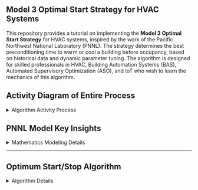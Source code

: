 ## Model 3 Optimal Start Strategy for HVAC Systems

This repository provides a tutorial on implementing the **Model 3 Optimal Start Strategy** for HVAC systems, inspired by the work of the Pacific Northwest National Laboratory (PNNL). The strategy determines the best preconditioning time to warm or cool a building before occupancy, based on historical data and dynamic parameter tuning. The algorithm is designed for skilled professionals in HVAC, Building Automation Systems (BAS), Automated Supervisory Optimization (ASO), and IoT who wish to learn the mechanics of this algorithm.

## Activity Diagram of Entire Process

<details>
  <summary>Algorithm Activity Process</summary>

```mermaid
graph TD
    subgraph Phase1[Twilight Hours and Wait Phase]
        CheckTime[Start] --> time0[Is Current Time < Early Morning Conditions Check? Default is 4 AM]
        time0 -->|Yes| time1[Is Current Time > Building Occ Start?]
        time0 -->|No| sleepOneMinStart[Sleep 1 Minute]
        time1 -->|Yes| time2[Is Current Time < Building Occ Start?]
        time1 -->|No| sleepOneMinStart
        time2 -->|Yes| holidayWeekendCheck[Is it a Holiday or Weekend?]
        time2 -->|No| sleepOneMinStart
        holidayWeekendCheck -->|No| conditionCheck[Run Early Morning Conditions Check]
        holidayWeekendCheck -->|Yes| sleepOneMinStart
    end

    subgraph Phase2[Calculations and Wait Phase]
        conditionCheck --> sqlForConditionCheck[Fetch Current Outdoor Air and Zone Air Temperatures and Previous Warmup Times in Minutes]
        sqlForConditionCheck --> modelOptStartData[Input Data Into Model to Compute in Minutes for the Optimal Start Time]
        modelOptStartData --> computeTimeDeltaUntilBuildOcc[Compute Time Delta in Minutes Until Building Occupied]
        computeTimeDeltaUntilBuildOcc -->|Yes| timeCheckBeforeOcc[Is Current Time Delta in Minutes Until Building Occ < Modeled Opt Start in Minutes]
        computeTimeDeltaUntilBuildOcc -->|No| sleepOneMinOptStart[Sleep 1 Minute]
        sleepOneMinOptStart --> computeTimeDeltaUntilBuildOcc
        timeCheckBeforeOcc --> equipmentStart[Start the AHU in Recirc Air Mode]
    end

    subgraph Phase3[Action Phase]
        equipmentStart --> recordCacheStart[Store Records of the Optimal Started Time!]
        recordCacheStart --> hasZoneWarmedUp[Has the Zone Warmed Up to Setpoint?]
        hasZoneWarmedUp -->|Yes| warmUpComplete[Store Records of the Optimal Stop Time!]
        warmUpComplete --> terminateThread[Terminate Process or Thread]
        hasZoneWarmedUp -->|No| hasZoneWarmedUpSleep[Sleep 1 Minute]
        hasZoneWarmedUpSleep --> hasZoneWarmedUp
        hasZoneWarmedUp --> isBuildingOccupied[Is the Building Occupied?]
        isBuildingOccupied -->|Yes| releaseBackToBas[Release Control Back To The BAS]
        isBuildingOccupied -->|No| hasZoneWarmedUpSleep
        releaseBackToBas --> End[End]
    end

    sleepOneMinStart --> CheckTime
    End --> CheckTime[Start]


```
</details>


## PNNL Model Key Insights

<details>
  <summary>Mathematics Modeling Details</summary>

- **Dynamic Tuning**: Parameters adapt over time, using a week's worth of historical data for proper tuning. Potentially more data could be used in creating better models. Minimum is 7 days but algorithm could default to 15 days data.
- **Inputs from BAS Telemetry**: Outdoor air temperature and zone temperature data are expected to come from sensors ingested into a local BAS system and stored in an SQL database.
- **Citing PNNL**: This work builds on concepts developed by PNNL for advancing energy-efficient and grid-interactive buildings. Visit the [PNNL VOLTTRON documentation](https://volttron.readthedocs.io/en/main/) for more insights. Also see the `Optimal Start Control for ACs and HPs.pdf` in this repo directory.

## Overview of Model 3
The Model 3 algorithm calculates the optimal start time for HVAC systems by leveraging the following inputs:
- **Outdoor Air Temperature**: Current temperature outside the building at the time of the algorithm execution.
- **Zone Air Temperature**: Current indoor temperature at the time of the algorithm execution.
- **Occupied Setpoint Temperature**: Desired indoor temperature by occupancy time or occupied zone air tempertaure setpoint.
- **Warm Up Time In Minutes**: Time in minutes from previous warm up events.

The algorithm dynamically tunes three key parameters:
- **`alpha_3a`**: Time required to change the indoor temperature by 1 degree (**measured in minutes**).
- **`alpha_3b`**: Influence of outdoor temperature on the indoor temperature change (**measured in degrees Fahrenheit**).
- **`alpha_3d`**: Dynamic offset for start time adjustments (**measured in minutes**).

These parameters are updated using exponential smoothing based on the historical data.

## Required Inputs
### SQL Database Schema
The algorithm assumes an SQL database containing the following table:

| Column Name                   | Data Type | Description                                      |
|-------------------------------|-----------|--------------------------------------------------|
| `outdoor_temp`                | FLOAT     | Outdoor air temperature in degrees Fahrenheit.   |
| `zone_temp`                   | FLOAT     | Zone air temperature in degrees Fahrenheit.      |
| `warmup_time_minutes_history` | INT       | Captured preconditioning duration in minutes.    |
| `timestamp`                   | DATETIME  | Timestamp of the recorded data.                  |

### Example SQL Query
```sql
SELECT outdoor_temp, zone_temp, warmup_time_minutes
FROM hvac_historical_data
WHERE timestamp >= NOW() - INTERVAL 7 DAY;
```
This query retrieves a week's worth of historical data required for proper parameter tuning.

---

### Adjustable Algorithm Variables

| **Variable**             | **Description**                                              | **Default Value**       |
|---------------------------|--------------------------------------------------------------|-------------------------|
| **Building Occ Start**      | Defines the building occupancy start time as specified by the BAS schedule. | `H:MM`                |
| **Earliest Equip Start**    | The earliest time before `buildingOccStart` when equipment can begin operation. | `90 minutes before buildingOccStart` |
| **Early Morning Conditions Check** | A time (default: 4:00 AM) when the current outside air temperature and zone air temperature are assessed to calculate the optimal start time in minutes. | `4:00 AM`             |
| **Zone Temp Offset Ignore**  | Threshold value (in degrees) to bypass optimal start if the deviation is less than this value. | `1°F`                 |
| **Warmup Time Minutes History** | Time (in minutes) required to precondition zones before occupancy, retrieved or calculated from historical data. | `Variable`            |

---

## Python Implementation

### Running the Script
```bash
$ python pnnl_model3_method.py
```

### Example Py Output
```
Optimal Start Time in Minutes: 180.00
Parameters: alpha_3a=7.76, alpha_3b=2.44, alpha_3d=-628.77
```

## JavaScript Implementation

### Running the Script
```bash
$ node pnnlModel3.js 
```

### Example Js Output
```
Optimal Start Time in Minutes: 180
Parameters: alpha3a=7.76, alpha3b=2.44, alpha3d=-628.77
```

</details>

---

## Optimum Start/Stop Algorithm

<details>
  <summary>Algorithm Details</summary>

### Aim
Reduce equipment runtime & energy use building-wide

### Level of Complexity
(High)

### Potential Savings
(High)

### Process

Automatically calculates the ideal equipment start time each day to ensure appropriate temperatures by the specified occupied time. The program learns the recovery rate of the space based on previous days' rates and automatically adjusts for differing outdoor air temperatures. The algorithm works as follows:

1. **Historical Data Retrieval**:
   - Queries the SQL database to fetch at least one week's worth of data.
   - Data includes outdoor air temperatures, indoor zone temperatures, and historical warm-up times.

2. **Parameter Tuning**:
   - Dynamically updates parameters (`alpha_3a`, `alpha_3b`, and `alpha_3d`) using exponential smoothing.
   - Compares historical warm-up times with outdoor and indoor temperature differences to refine calculations.

3. **Optimal Start Time Calculation**:
   - Applies tuned parameters to calculate the required preconditioning time.
   - Ensures the calculated start time remains within defined limits (e.g., no earlier than 180 minutes before occupancy).

---

### Data Model in Haystack

**Note:** Zone air temperatures can be averaged or use the worst-case scenario VAV box in the system (e.g., zones with two exterior walls, etc.).

| **Point Name**                       | **navName**   | **Marker Tags in Haystack**           |
|--------------------------------------|---------------|----------------------------------------|
| **Zone Temperature**                 | `ZnTemp`      | `zone`, `air`, `temp`, `sensor`       |
| **Zone Temperature Setpoint Effective** | `ZnTempSp`   | `zone`, `air`, `temp`, `effective`, `sp` |
| **Zone Temp Occupied Cooling Setpoint** | `OccCoolSp` | `zone`, `air`, `temp`, `occ`, `cooling`, `sp` |
| **Zone Temp Occupied Heating Setpoint** | `OccHeatSp` | `zone`, `air`, `temp`, `occ`, `heating`, `sp` |
| **Zone Temp Effective Cooling Setpoint** | `EffClgSp`  | `zone`, `air`, `temp`, `occ`, `cooling`, `sp` |
| **Zone Temp Effective Heating Setpoint** | `EffHtgSp`  | `zone`, `air`, `temp`, `occ`, `heating`, `sp` |

---

### AHU Controller
The AHU will receive zone air temperature data from the BAS supervisory controller, enabling it to perform night heating or cooling cycles as part of the unoccupied building sequencing.

- **Writable Variable:** Zone air temperature setpoint (on AHU controller)
  - Point Name: ZoneTempSp
  - Marker Tags: zone, air, temp, effective, sp
- **Read-Only Variables:**
  - Outside Air Temperature (OaTemp): outside, air, temp, sensor

---

### Details
- The algorithm monitors the time and evaluates conditions at `earlyMorningConditionsCheck`. 
- The decision to bypass optimal start is based on:
  - Holiday/weekend (BAS schedule)
  - Mild zone air temperature deviations (temperature difference < `zoneTempOffsetIgnore`)
- **Algorithm or IoT must be able to store previous time deltas or time required in minutes for how long it takes to warm up the zone to the occupied zone air temperature setpoint.** If it a heating season warmup the algorithm or IoT would be calculating time required to warm up the **Zone Temp Effective Heating Setpoint.** If this is a cooling application in calculating minutes required to cool down the zone prior to occupancy the algorithm or IoT would be calculating time required in minutes to cool down to the **Zone Temp Effective Cooling Setpoint.** Typically in BAS effective heating or cooling setpoints factor in a deadband of about +- 2°F of the actual zone temperature setpoints to come up with effective heating or cooling setpoints.

### Data Retrieval
- Retrieves historical data from an SQL database during warm-up or cool-down phases.
- Queries include:
  - Outside air temperature at the start of the procedure
  - Zone air temperature at the start of the procedure
  - Time required to reach the setpoint or time remaining until `buildingOccStart`

If no historical data is available, the equipment starts at `earliestEquipStart`, calculated dynamically.

</details>
